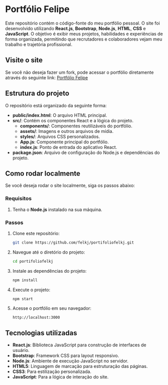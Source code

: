 # Portfólio Felipe

Este repositório contém o código-fonte do meu portfólio pessoal. O site foi desenvolvido utilizando **React.js**, **Bootstrap**, **Node.js**, **HTML**, **CSS** e **JavaScript**. O objetivo é exibir meus projetos, habilidades e experiências de forma organizada, permitindo que recrutadores e colaboradores vejam meu trabalho e trajetória profissional.

## Visite o site

Se você não deseja fazer um fork, pode acessar o portfólio diretamente através do seguinte link: [Portfólio Felipe](https://portifoliofelkj.netlify.app)

## Estrutura do projeto

O repositório está organizado da seguinte forma:

- **public/index.html**: O arquivo HTML principal.
- **src/**: Contém os componentes React e a lógica do projeto.
  - **components/**: Componentes reutilizáveis do portfólio.
  - **assets/**: Imagens e outros arquivos de mídia.
  - **styles/**: Arquivos CSS personalizados.
  - **App.js**: Componente principal do portfólio.
  - **index.js**: Ponto de entrada do aplicativo React.
- **package.json**: Arquivo de configuração do Node.js e dependências do projeto.
  
## Como rodar localmente

Se você deseja rodar o site localmente, siga os passos abaixo:

### Requisitos

1. Tenha o **Node.js** instalado na sua máquina.

### Passos

1. Clone este repositório:
   ```bash
   git clone https://github.com/felkj/portifoliofelkj.git
   ```
2. Navegue até o diretório do projeto:
   ```bash
   cd portifoliofelkj
   ```
3. Instale as dependências do projeto:
   ```bash
   npm install
   ```
4. Execute o projeto:
   ```bash
   npm start
   ```
5. Acesse o portfólio em seu navegador:
   ```
   http://localhost:3000
   ```

## Tecnologias utilizadas

- **React.js**: Biblioteca JavaScript para construção de interfaces de usuário.
- **Bootstrap**: Framework CSS para layout responsivo.
- **Node.js**: Ambiente de execução JavaScript no servidor.
- **HTML5**: Linguagem de marcação para estruturação das páginas.
- **CSS3**: Para estilização personalizada.
- **JavaScript**: Para a lógica de interação do site.
